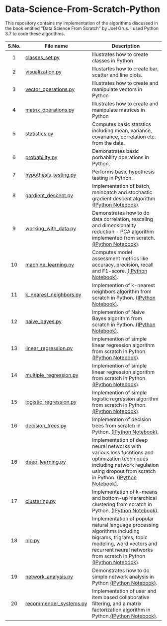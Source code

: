 # Data-Science-From-Scratch-Python
This repository contains my implementation of the algorithms discussed in the book entitled "Data Science From Scratch" by Joel Grus. 
I used Python 3.7 to code these algorithms.  

| **S.No.**| **File name** | **Description** |
| :-------------: | ------------- | ------------- |
|1| [classes_set.py](https://github.com/neerajkumarvaid/Data-Science-From-Scratch-Python-/blob/master/classes_set.py)  | Illustrates how to create classes in Python  |
|2| [visualization.py](https://github.com/neerajkumarvaid/Data-Science-From-Scratch-Python-/blob/master/visualization.py) | Illustartes how to create bar, scatter and line plots. |
|3| [vector_operations.py](https://github.com/neerajkumarvaid/Data-Science-From-Scratch-Python-/blob/master/vector_operations.py) | Illustrates how to create and manipulate vectors in Python |
|4| [matrix_operations.py](https://github.com/neerajkumarvaid/Data-Science-From-Scratch-Python-/blob/master/matrix_operations.py) | Illustrates how to create and manipulate matrices in Python |
|5| [statistics.py ](https://github.com/neerajkumarvaid/Data-Science-From-Scratch-Python-/blob/master/statistics.py) | Computes basic statstics including mean, variance, covariance, correlation etc. from the data. |
|6| [probability.py](https://github.com/neerajkumarvaid/Data-Science-From-Scratch-Python-/blob/master/probability.py) | Demonstrates basic porbability operations in Python. |
|7| [hypothesis_testing.py](https://github.com/neerajkumarvaid/Data-Science-From-Scratch-Python-/blob/master/hypothesis_testing.py) | Performs basic hypothesis testing in Python.|
|8| [gardient_descent.py](https://github.com/neerajkumarvaid/Data-Science-From-Scratch-Python/blob/master/gradient_descent.py) | Implementation of batch, mninbatch and stochastic gradient descent algorithm [(IPython Notebook)](https://github.com/neerajkumarvaid/Data-Science-From-Scratch-Python/blob/master/gradient_descent.ipynb).|
|9| [working_with_data.py](https://github.com/neerajkumarvaid/Data-Science-From-Scratch-Python/blob/master/working_with_data.py) | Demonstrates how to do data correlation, rescaling and dimensionality reduction - PCA algorithm implemented from scratch.[(IPython Notebook)](https://github.com/neerajkumarvaid/Data-Science-From-Scratch-Python/blob/master/working_with_data.ipynb).|
|10| [machine_learning.py](https://github.com/neerajkumarvaid/Data-Science-From-Scratch-Python/blob/master/machine_learning.py) | Computes model assessment metrics like accuracy, precision, recall and F1-score. [(IPython Notebook)](https://github.com/neerajkumarvaid/Data-Science-From-Scratch-Python/blob/master/machine_learning.ipynb).|
|11| [k_nearest_neighbors.py](https://github.com/neerajkumarvaid/Data-Science-From-Scratch-Python/blob/master/k_nearest_neighbors.py) | Implemention of k-nearest neighbors algorithm from scratch in Python. [(IPython Notebook)](https://github.com/neerajkumarvaid/Data-Science-From-Scratch-Python/blob/master/k_nearest_neighbors.ipynb).|
|12| [naive_bayes.py](https://github.com/neerajkumarvaid/Data-Science-From-Scratch-Python/blob/master/naive_bayes.py) | Implemention of Naive Bayes algorithm from scratch in Python. [(IPython Notebook)](https://github.com/neerajkumarvaid/Data-Science-From-Scratch-Python/blob/master/naive_bayes.ipynb).|
|13| [linear_regression.py](https://github.com/neerajkumarvaid/Data-Science-From-Scratch-Python/blob/master/linear_regression.py) | Implemention of simple linear regression algorithm from scratch in Python. [(IPython Notebook)](https://github.com/neerajkumarvaid/Data-Science-From-Scratch-Python/blob/master/linear_regression.ipynb).|
|14| [multiple_regression.py](https://github.com/neerajkumarvaid/Data-Science-From-Scratch-Python/blob/master/multiple_regression.py) | Implemention of simple linear regression algorithm from scratch in Python. [(IPython Notebook)](https://github.com/neerajkumarvaid/Data-Science-From-Scratch-Python/blob/master/multiple_regression.ipynb).|
|15| [logistic_regression.py](https://github.com/neerajkumarvaid/Data-Science-From-Scratch-Python/blob/master/logistic_regression.py) | Implemention of simple logistic regression algorithm from scratch in Python. [(IPython Notebook)](https://github.com/neerajkumarvaid/Data-Science-From-Scratch-Python/blob/master/logistic_regression.ipynb).|
|16| [decision_trees.py](https://github.com/neerajkumarvaid/Data-Science-From-Scratch-Python/blob/master/decision_trees.py) | Implemention of decision trees from scratch in Python. [(IPython Notebook)](https://github.com/neerajkumarvaid/Data-Science-From-Scratch-Python/blob/master/decision_trees.ipynb).|
|16| [deep_learning.py](https://github.com/neerajkumarvaid/Data-Science-From-Scratch-Python/blob/master/deep_learning.py) | Implementation of deep neural networks with various loss fucntions and optimization techniques including network regulation using dropout from scratch in Python. [(IPython Notebook)](https://github.com/neerajkumarvaid/Data-Science-From-Scratch-Python/blob/master/deep_learning.ipynb).|
|17| [clustering.py](https://github.com/neerajkumarvaid/Data-Science-From-Scratch-Python/blob/master/clustering.py) | Implementation of  k-means and bottom-up hierarchical clustering from scratch in Python. [(IPython Notebook)](https://github.com/neerajkumarvaid/Data-Science-From-Scratch-Python/blob/master/clustering.ipynb).|
|18| [nlp.py](https://github.com/neerajkumarvaid/Data-Science-From-Scratch-Python/blob/master/clustering.py) | Implementation of popular natural language processing algorithms including bigrams, trigrams, topic modeling, word vectors and recurrent neural networks from scratch in Python [(IPython Notebook)](https://github.com/neerajkumarvaid/Data-Science-From-Scratch-Python/blob/master/nlp.ipynb).|
|19| [network_analysis.py](https://github.com/neerajkumarvaid/Data-Science-From-Scratch-Python/blob/master/network_analysis.py) | Demonstrates how to do simple network analysis in Python [(IPython Notebook)](https://github.com/neerajkumarvaid/Data-Science-From-Scratch-Python/blob/master/network_analysis.ipynb).|
|20| [recommender_systems.py](https://github.com/neerajkumarvaid/Data-Science-From-Scratch-Python/blob/master/recommender_systems.py) | Implementation of user and item based collaborative filtering, and a matrix factorization algorithm in Python.[(IPython Notebook)](https://github.com/neerajkumarvaid/Data-Science-From-Scratch-Python/blob/master/recommender_systems.ipynb).|
